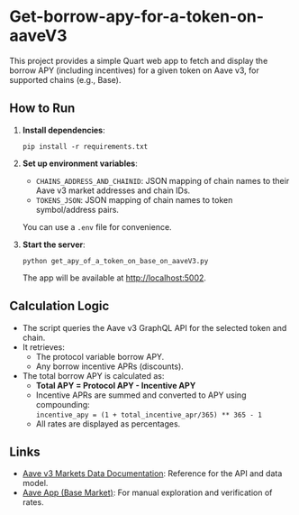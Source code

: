 # Get-borrow-apy-for-a-token-on-aaveV3

This project provides a simple Quart web app to fetch and display the borrow APY (including incentives) for a given token on Aave v3, for supported chains (e.g., Base).

## How to Run

1. **Install dependencies**:
   ```
   pip install -r requirements.txt
   ```

2. **Set up environment variables**:
   - `CHAINS_ADDRESS_AND_CHAINID`: JSON mapping of chain names to their Aave v3 market addresses and chain IDs.
   - `TOKENS_JSON`: JSON mapping of chain names to token symbol/address pairs.

   You can use a `.env` file for convenience.

3. **Start the server**:
   ```
   python get_apy_of_a_token_on_base_on_aaveV3.py
   ```
   The app will be available at [http://localhost:5002](http://localhost:5002).

## Calculation Logic

- The script queries the Aave v3 GraphQL API for the selected token and chain.
- It retrieves:
  - The protocol variable borrow APY.
  - Any borrow incentive APRs (discounts).
- The total borrow APY is calculated as:
  - **Total APY = Protocol APY - Incentive APY**
  - Incentive APRs are summed and converted to APY using compounding:  
    `incentive_apy = (1 + total_incentive_apr/365) ** 365 - 1`
  - All rates are displayed as percentages.

## Links

- [Aave v3 Markets Data Documentation](https://aave.com/docs/developers/aave-v3/markets/data): Reference for the API and data model.
- [Aave App (Base Market)](https://app.aave.com/?marketName=proto_base_v3): For manual exploration and verification of rates.